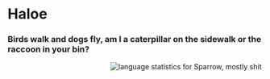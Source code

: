 # Haloe

### Birds walk and dogs fly, am I a caterpillar on the sidewalk or the raccoon in your bin?
<img src="https://github-readme-stats.vercel.app/api/top-langs?username=NormalSparrow&langs_count=20&theme=dark&bg_color=111111&title_color=ffffff&text_color=ffffff&locale=en&layout=compact" alt="language statistics for Sparrow, mostly shit" align="right" />
